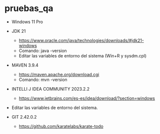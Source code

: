 # pruebas_qa
* Windows 11 Pro
* JDK 21 
	- https://www.oracle.com/java/technologies/downloads/#jdk21-windows
	- Comando: java -version
	- Editar las variables de entorno del sistema (Win+R y sysdm.cpl)
* MAVEN 3.9.4
	- https://maven.apache.org/download.cgi
	- Comando: mvn -version

* INTELLI J IDEA COMMUNITY 2023.2.2
	- https://www.jetbrains.com/es-es/idea/download/?section=windows
* Editar las variables de entorno del sistema.
* GIT 2.42.0.2
	- https://github.com/karatelabs/karate-todo
